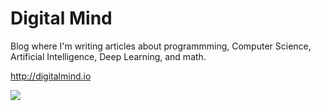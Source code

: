 # Digital Mind

Blog where I'm writing articles about programmming, Computer Science, Artificial Intelligence, Deep Learning, and math.

http://digitalmind.io

![](http://blog.digitalmind.io/theme/img/dm-screenshot.png)
